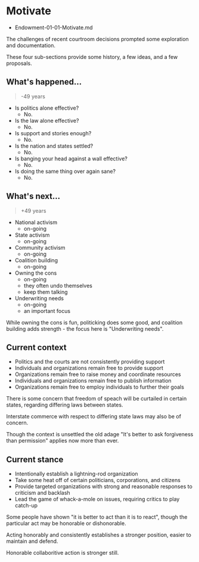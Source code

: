 ﻿# Motivate

- Endowment-01-01-Motivate.md

The challenges of recent courtroom decisions prompted some exploration and documentation. 

These four sub-sections provide some history, a few ideas, and a few proposals.

## What's happened... 
>-49 years

- Is politics alone effective? 
   - No.
- Is the law alone effective?
   - No.
- Is support and stories enough?
   - No.
- Is the nation and states settled? 
   - No.
- Is banging your head against a wall effective? 
   - No.
- Is doing the same thing over again sane?
   - No.

## What's next... 
>+49 years

- National activism
   - on-going
- State activism
   - on-going
- Community activism
   - on-going
- Coalition building
   - on-going
- Owning the cons 
   - on-going
   - they often undo themselves
   - keep them talking
- Underwriting needs
   - on-going
   - an important focus

While owning the cons is fun, politicking does some good, and coalition building adds strength - the focus here is "Underwriting needs". 

## Current context

- Politics and the courts are not consistently  providing support
- Individuals and organizations remain free to provide support
- Organizations remain free to raise money and coordinate resources
- Individuals and organizations remain free to publish information
- Organizations remain free to employ individuals to further their goals

There is some concern that freedom of speach will be curtailed in certain states, regarding differing laws between states. 

Interstate commerce with respect to differing state laws may also be of concern. 

Though the context is unsettled the old adage "It's better to ask forgiveness than permission" applies now more than ever.

## Current stance

- Intentionally establish a lightning-rod organization
- Take some heat off of certain politicians, corporations, and citizens
- Provide targeted organizations with strong and reasonable responses to criticism and backlash
- Lead the game of whack-a-mole on issues, requiring critics to play catch-up

Some people have shown "it is better to act than it is to react", though the particular act may be honorable or dishonorable. 

Acting honorably and consistently establishes a stronger position, easier to maintain and defend. 

Honorable collaboritive action is stronger still.
